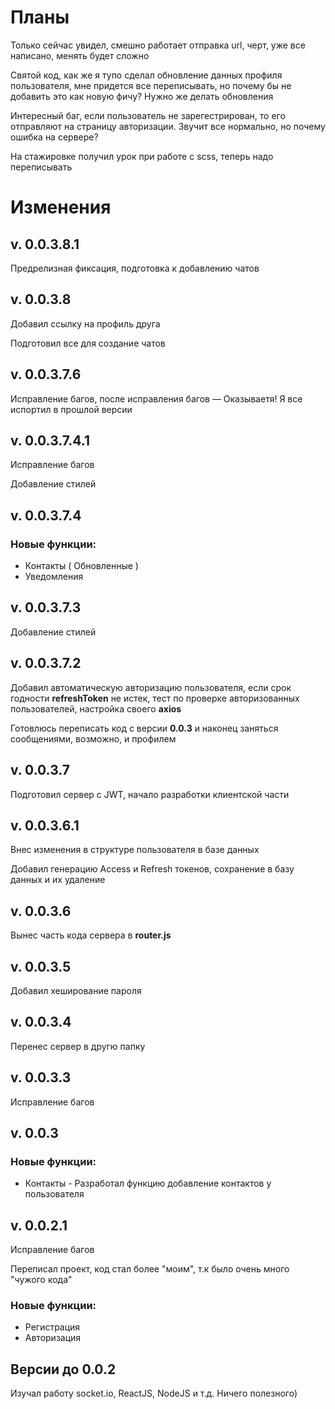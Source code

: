 # Планы

Только сейчас увидел, смешно работает отправка url, черт, уже все написано, менять будет сложно

Святой код, как же я тупо сделал обновление данных профиля пользователя, мне придется все переписывать, но почему бы не добавить это как новую фичу? Нужно же делать обновления

Интересный баг, если пользователь не зарегестрирован, то его отправляют на страницу авторизации. Звучит все нормально, но почему ошибка на сервере?

На стажировке получил урок при работе с scss, теперь надо переписывать

# Изменения

## v. 0.0.3.8.1

Предрелизная фиксация, подготовка к добавлению чатов

## v. 0.0.3.8

Добавил ссылку на профиль друга

Подготовил все для создание чатов

## v. 0.0.3.7.6

Исправление багов, после исправления багов — Оказываетя! Я все испортил в прошлой версии

## v. 0.0.3.7.4.1

Исправление багов

Добавление стилей

## v. 0.0.3.7.4

### Новые функции:

- Контакты ( Обновленные )
- Уведомления

## v. 0.0.3.7.3

Добавление стилей

## v. 0.0.3.7.2

Добавил автоматическую авторизацию пользователя, если срок годности **refreshToken** не истек, тест по проверке авторизованных пользователей, настройка своего **axios**

Готовлюсь переписать код с версии **0.0.3** и наконец заняться сообщениями, возможно, и профилем

## v. 0.0.3.7

Подготовил сервер с JWT, начало разработки клиентской части

## v. 0.0.3.6.1

Внес изменения в структуре пользователя в базе данных

Добавил генерацию Access и Refresh токенов, сохранение в базу данных и их удаление

## v. 0.0.3.6

Вынес часть кода сервера в **router.js**

## v. 0.0.3.5

Добавил хеширование пароля

## v. 0.0.3.4

Перенес сервер в другю папку

## v. 0.0.3.3

Исправление багов

## v. 0.0.3

### Новые функции:

- Контакты - Разработал функцию добавление контактов у пользователя

## v. 0.0.2.1

Исправление багов

Переписал проект, код стал более "моим", т.к было очень много "чужого кода"

### Новые функции:
- Регистрация
- Авторизация

## Версии до 0.0.2

Изучал работу socket.io, ReactJS, NodeJS и т.д. Ничего полезного)
